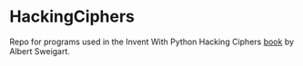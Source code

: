 HackingCiphers
==============

Repo for programs used in the Invent With Python Hacking Ciphers [book](http://inventwithpython.com/hacking/) by Albert Sweigart.

